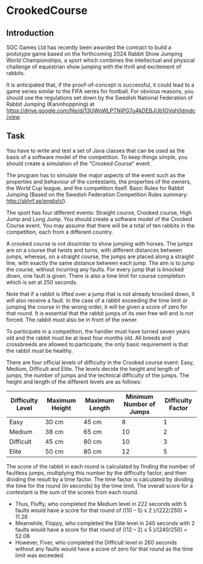 # CrookedCourse

## Introduction
SOC Games Ltd has recently been awarded the contract to build a prototype game based on the forthcoming 2024 Rabbit Show
Jumping World Championships, a sport which combines the intellectual and physical challenge of equestrian show jumping 
with the thrill and excitement of rabbits. 

It is anticipated that, if the proof-of-concept is successful, it could lead to a game series similar to the FIFA series
for football. For obvious reasons, you should use the regulations set down by the Swedish National Federation of Rabbit 
Jumping (Kaninhoppning) at https://drive.google.com/file/d/13UWpWLPTNjPG7u4kDEBJUb1OVqh0dmdc/view.

## Task
You have to write and test a set of Java classes that can be used as the basis of a software model of the competition. 
To keep things simple, you should create a simulation of the “Crooked Course” event.

The program has to simulate the major aspects of the event such as the properties and behaviour of the contestants, the
properties of the owners, the World Cup league, and the competition itself. Basic Rules for Rabbit Jumping (Based on the
Swedish Federation Competition Rules summary: http://skhrf.se/english/).

The sport has four different events: Straight course, Crooked course, High Jump and Long Jump. You should create a 
software model of the Crooked Course event. You may assume that there will be a total of ten rabbits in the competition,
each from a different country.

A crooked course is not dissimilar to show jumping with horses. The jumps are on a course that twists and turns, with 
different distances between jumps, whereas, on a straight course, the jumps are placed along a straight line, with 
exactly the same distance between each jump.
The aim is to jump the course, without incurring any faults. For every jump that is knocked down, one fault is given. 
There is also a time limit for course completion which is set at 250 seconds.

Note that if a rabbit is lifted over a jump that is not already knocked down, it will also receive a fault. In the case 
of a rabbit exceeding the time limit or jumping the course in the wrong order, it will be given a score of zero for that
round. It is essential that the rabbit jumps of its own free will and is not forced. The rabbit must also be in front of
the owner.

To participate in a competition, the handler must have turned seven years old and the rabbit must be at least four 
months old. All breeds and crossbreeds are allowed to participate, the only basic requirement is that the rabbit must be
healthy.

There are four official levels of difficulty in the Crooked course event: Easy, Medium, Difficult and Elite. The levels
decide the height and length of jumps, the number of jumps and the technical difficulty of the jumps.
The height and length of the different levels are as follows:

| Difficulty Level | Maximum Height | Maximum Length | Minimum Number of Jumps | Difficulty Factor |
|------------------|----------------|----------------|-------------------------|-------------------|
| Easy             | 30 cm          | 45 cm          | 8                       | 1                 |
| Medium           | 38 cm          | 65 cm          | 10                      | 2                 |
| Difficult        | 45 cm          | 80 cm          | 10                      | 3                 |
| Elite            | 50 cm          | 80 cm          | 12                      | 5                 |  

The score of the rabbit in each round is calculated by finding the number of faultless jumps, multiplying this number
by the difficulty factor, and then dividing the result by a time factor. The time factor is calculated by dividing the 
time for the round (in seconds) by the time limit.
The overall score for a contestant is the sum of the scores from each round.

- Thus, Fluffy, who completed the Medium level in 222 seconds with 5 faults would have a score for that round of 
((10 – 5) x 2 )/(222/250) = 11.26
- Meanwhile, Floppy, who completed the Elite level in 240 seconds with 2 faults would have a score for that round of 
((12 – 2) x 5 )/(240/250) = 52.08
- However, Fiver, who completed the Difficult level in 260 seconds without any faults would have a score of zero for
that round as the time limit was exceeded.
